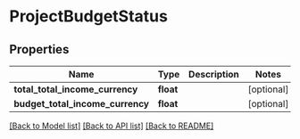 # ProjectBudgetStatus

## Properties
Name | Type | Description | Notes
------------ | ------------- | ------------- | -------------
**total_total_income_currency** | **float** |  | [optional] 
**budget_total_income_currency** | **float** |  | [optional] 

[[Back to Model list]](../README.md#documentation-for-models) [[Back to API list]](../README.md#documentation-for-api-endpoints) [[Back to README]](../README.md)


